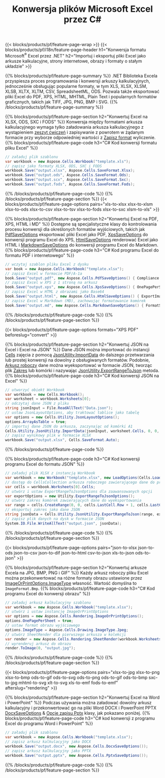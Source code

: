 ﻿---
title: Konwersja plików Microsoft Excel przez C# 
url: /pl/net/conversion/
description: Konwertuj Excel XLS, XLSX, ODS, CSV do PDF, XPS, HTML, JPEG, HTML i wielu innych popularnych formatów za pomocą zaledwie kilku linijek kodu C#.
---
{{< blocks/products/pf/feature-page-wrap >}}
{{< blocks/products/pf/i18n/feature-page-header h1="Konwersja formatu Microsoft<sup>&reg;</sup> Excel przez .NET" h2="Importuj i eksportuj pliki Excel jako arkusze kalkulacyjne, strony internetowe, obrazy i formaty o stałym układzie" >}}

{{% blocks/products/pf/feature-page-summary %}}
.NET Biblioteka Excela przyspiesza proces programowania i konwersji arkuszy kalkulacyjnych, jednocześnie obsługując popularne formaty, w tym XLS, XLSX, XLSM, XLSB, XLTX, XLTM, CSV, SpreadsheetML, ODS. Pozwala także eksportować pliki Excel do PDF, XPS, HTML, MHTML, Plain Text i popularnych formatów graficznych, takich jak TIFF, JPG, PNG, BMP i SVG.
{{% /blocks/products/pf/feature-page-summary %}}

{{% blocks/products/pf/feature-page-section h2="Konwertuj Excel na XLSX, ODS, SXC i FODS" %}}
Konwersja między formatami arkusza kalkulacyjnego wymaga tylko załadowania arkusza kalkulacyjnego z wystąpieniem [zeszyt ćwiczeń](https://apireference.aspose.com/cells/net/aspose.cells/workbook) i zapisywanie z powrotem w żądanym formacie przy wyborze odpowiedniej wartości z [Zapisz format](https://apireference.aspose.com/cells/net/aspose.cells/saveformat) wyliczenie.
{{% blocks/products/pf/feature-page-code h3="C# Kod konwersji formatu pliku Excel" %}}

```cs
// załaduj plik szablonu
var workbook = new Aspose.Cells.Workbook("template.xls");
// zapisz jako formaty XLSX, ODS, SXC i FODS
workbook.Save("output.xlsx", Aspose.Cells.SaveFormat.Xlsx);
workbook.Save("output.ods", Aspose.Cells.SaveFormat.Ods);
workbook.Save("output.scx", Aspose.Cells.SaveFormat.Sxc);
workbook.Save("output.fods", Aspose.Cells.SaveFormat.Fods);

```
{{% /blocks/products/pf/feature-page-code %}}
{{% /blocks/products/pf/feature-page-section %}}
{{< blocks/products/pf/feature-page-options pairs="xls-to-xlsx xlsx-to-xlsm xlsx-to-ods xlsx-to-csv xlsx-to-tsv xlsx-to-fods xlsx-to-sxc xlsm-to-xls" >}}


{{% blocks/products/pf/feature-page-section h2="Konwertuj Excel na PDF, XPS, HTML i MD" %}}
Dostępne są specjalistyczne klasy do kontrolowania procesu konwersji dla określonych formatów wyjściowych, takich jak [PdfSaveOptions](https://apireference.aspose.com/cells/net/aspose.cells/pdfsaveoptions) eksportować pliki Excel jako PDF, [XpsSaveOptions](https://apireference.aspose.com/cells/net/aspose.cells/xpssaveoptions) do konwersji programu Excel do XPS, [HtmlSaveOptions](https://apireference.aspose.com/cells/net/aspose.cells/htmlsaveoptions) renderować Excel jako HTML i [MarkdownSaveOptions](https://apireference.aspose.com/cells/net/aspose.cells/markdownsaveoptions) do konwersji programu Excel do Markdown. 
{{% blocks/products/pf/feature-page-code h3="C# Kod programu Excel do formatu PDF i internetowego" %}}

```cs
// wczytaj szablon pliku Excel z dysku
var book = new Aspose.Cells.Workbook("template.xlsx");
// zapisz Excel w formacie PDF/A-1a
book.Save("output.pdf", new Aspose.Cells.PdfSaveOptions() { Compliance = PdfComplianceVersion.PdfA1a });
// zapisz Excel w XPS z 1 stroną na arkusz
book.Save("output.xps", new Aspose.Cells.XpsSaveOptions() { OnePagePerSheet = true });
// zapisz Excel w HTML z obrazami jako Base64
book.Save("output.html", new Aspose.Cells.HtmlSaveOptions() { ExportImagesAsBase64 = true });
// zapisz Excel w Markdown (MD), zachowując formatowanie komórek
book.Save("output.md", new Aspose.Cells.MarkdownSaveOptions() { FormatStrategy = Cells.CellValueFormatStrategy.CellStyle });

```
{{% /blocks/products/pf/feature-page-code %}}
{{% /blocks/products/pf/feature-page-section %}}

{{< blocks/products/pf/feature-page-options formats="XPS PDF" beforeslug="convert" >}}

{{% blocks/products/pf/feature-page-section h2="Konwertuj JSON na Excel i Excel na JSON" %}}
Dane JSON można importować do instancji [Cells](https://apireference.aspose.com/cells/net/aspose.cells/cells) zajęcia z pomocą [JsonUtility.ImportData](https://apireference.aspose.com/cells/net/aspose.cells.utility/jsonutility/methods/importdata) do dalszego przetwarzania lub prostej konwersji na dowolny z obsługiwanych formatów. Podobnie, [Arkusz roboczy](https://apireference.aspose.com/cells/net/aspose.cells/worksheet) dane można wyeksportować w formacie JSON, tworząc plik [Zakres](https://apireference.aspose.com/cells/net/aspose.cells/range) lub komórki i nazywając [JsonUtility.ExportRangeToJson](https://apireference.aspose.com/cells/net/aspose.cells.utility/jsonutility/methods/exportrangetojson) metoda.
{{% blocks/products/pf/feature-page-code h3="C# Kod konwersji JSON na Excel" %}}
```cs
// utworzyć obiekt Workbook
var workbook = new Cells.Workbook();
var worksheet = workbook.Worksheets[0];
// odczytaj dane JSON z pliku
string jsonInput = File.ReadAllText("Data.json");
// ustaw JsonLayoutOptions, aby traktować tablice jako tabelę
var options = new Cells.Utility.JsonLayoutOptions();
options.ArrayAsTable = true;
// importuj dane JSON do arkusza, zaczynając od komórki A1
Cells.Utility.JsonUtility.ImportData(jsonInput, worksheet.Cells, 0, 0, options);
// zapisz wynikowy plik w formacie XLSX
workbook.Save("output.xlsx", Cells.SaveFormat.Auto); 

```
{{% /blocks/products/pf/feature-page-code %}}

{{% blocks/products/pf/feature-page-code h3="C# Kod konwersji programu Excel do formatu JSON" %}}
```cs
// załaduj plik XLSX z instancją Workbook
var workbook = new Workbook("template.xlsx", new LoadOptions(Cells.LoadFormat.Auto));
// dostęp do CellsCollection arkusza roboczego zawierającego dane do przekonwertowania
var cells = workbook.Worksheets[0].Cells;
// utwórz i ustaw ExportRangeToJsonOptions dla zaawansowanych opcji
var exportOptions = new Utility.ExportRangeToJsonOptions();
// utwórz zakres komórek zawierających dane do wyeksportowania
var range = cells.CreateRange(0, 0, cells.LastCell.Row + 1, cells.LastCell.Column + 1);
// eksportuj zakres jako dane JSON
string jsonData = Cells.Utility.JsonUtility.ExportRangeToJson(range, exportOptions);
// zapisz plik danych na dysk w formacie JSON
System.IO.File.WriteAllText("output.json", jsonData); 

```
{{% /blocks/products/pf/feature-page-code %}}
{{% /blocks/products/pf/feature-page-section %}}

{{< blocks/products/pf/feature-page-options pairs="json-to-xlsx json-to-ods json-to-csv json-to-dif json-to-html csv-to-json xls-to-json ods-to-json" >}}

{{% blocks/products/pf/feature-page-section h2="Konwertuj arkusze Excela na JPG, BMP, PNG i GIF" %}}
Każdy arkusz roboczy pliku Excel można przekonwertować na różne formaty obrazu ustawione przez [ImageOrPrintOptions.ImageType](https://apireference.aspose.com/cells/net/aspose.cells.rendering/imageorprintoptions/properties/imagetype) własność. Wartość domyślna to `ImageFormat.Bmp`.
{{% blocks/products/pf/feature-page-code h3="C# Kod programu Excel do konwersji obrazu" %}}
```cs
// załaduj arkusz kalkulacyjny szablonu
var workbook = new Aspose.Cells.Workbook("template.xlsx");
// utwórz i ustaw instancję ImageOrPrintOptions
var options = new Aspose.Cells.Rendering.ImageOrPrintOptions();
options.OnePagePerSheet = true;
// ustaw format obrazu wyjściowego
options.ImageType = Aspose.Cells.Drawing.ImageType.Jpeg;
// utwórz SheetRender dla pierwszego arkusza w kolekcji
var render = new Aspose.Cells.Rendering.SheetRender(workbook.Worksheets[0], options);
// wyrenderuj arkusz do obrazu
render.ToImage(0, "output.jpg");

```
{{% /blocks/products/pf/feature-page-code %}}
{{% /blocks/products/pf/feature-page-section %}}

{{< blocks/products/pf/feature-page-options pairs="xlsx-to-jpg xlsx-to-png xlsx-to-bmp ods-to-gif ods-to-svg ods-to-png ods-to-gif ods-to-bmp sxc-to-jpg mhtml-to-svg xlt-to-svg xls-to-emf fods-to-emf" afterslug="rendering" >}}

{{% blocks/products/pf/feature-page-section h2="Konwertuj Excel na Word i PowerPoint" %}}
Podczas używania można załadować dowolny arkusz kalkulacyjny i przekonwertować go na pliki Word DOCX i PowerPoint PPTX [DocxSaveOptions](https://apireference.aspose.com/cells/net/aspose.cells/docxsaveoptions) & [Opcje zapisu Pptx](https://apireference.aspose.com/cells/net/aspose.cells/pptxsaveoptions) klasy, jak pokazano poniżej.
{{% blocks/products/pf/feature-page-code h3="C# kod konwersji z programu Excel do programu Word i PowerPoint" %}}
```cs
// załaduj plik szablonu
var workbook = new Aspose.Cells.Workbook("template.xlsx");
// zapisz arkusz kalkulacyjny jako DOCX
workbook.Save("output.docx", new Aspose.Cells.DocxSaveOptions());
// zapisz arkusz kalkulacyjny jako PPTX
workbook.Save("output.pptx", new Aspose.Cells.PptxSaveOptions());

```
{{% /blocks/products/pf/feature-page-code %}}
{{% /blocks/products/pf/feature-page-section %}}